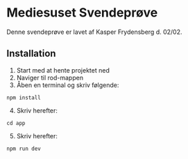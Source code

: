 # Mediesuset Svendeprøve

Denne svendeprøve er lavet af Kasper Frydensberg d. 02/02. 

## Installation

1. Start med at hente projektet ned
2. Naviger til rod-mappen
3. Åben en terminal og skriv følgende:
```
npm install
```
4. Skriv herefter:
```
cd app
```
5. Skriv herefter:
```
npm run dev
```
